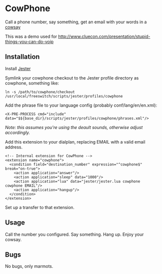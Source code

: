 # CowPhone #
Call a phone number, say something, get an email with your words in a [cowsay](http://en.wikipedia.org/wiki/Cowsay)

This was a demo used for http://www.cluecon.com/presentation/stupid-things-you-can-do-voip

## Installation  ##

Install [Jester](http://wiki.freeswitch.org/wiki/Jester)

Symlink your cowphone checkout to the Jester profile directory as cowphone, something like:

    ln -s /path/to/cowphone/checkout /usr/local/freeswitch/scripts/jester/profiles/cowphone

Add the phrase file to your language config (probably conf/lang/en/en.xml):

    <X-PRE-PROCESS cmd="include" data="$${base_dir}/scripts/jester/profiles/cowphone/phrases.xml"/>

  *Note: this assumes you're using the deault sounds, otherwise adjust accordingly.*

Add this extension to your dialplan, replacing EMAIL with a valid email address.

    <!-- Internal extension for CowPhone -->
    <extension name="cowphone">
      <condition field="destination_number" expression="^cowphone$" break="on-true">
        <action application="answer"/>  
        <action application="sleep" data="1000"/>
        <action application="lua" data="jester/jester.lua cowphone cowphone EMAIL"/>
        <action application="hangup"/>  
      </condition>
    </extension>

Set up a transfer to that extension.

## Usage ##

Call the number you configured.
Say something.
Hang up.
Enjoy your cowsay.

## Bugs ##

No bugs, only marmots.

